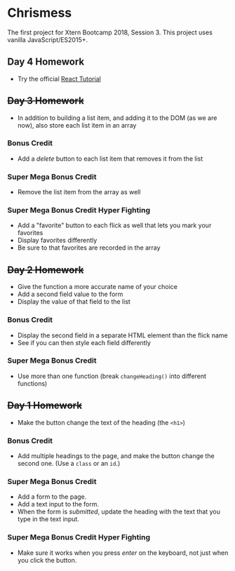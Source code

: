 # Chrismess

The first project for Xtern Bootcamp 2018, Session 3. This project uses vanilla JavaScript/ES2015+.

## Day 4 Homework
* Try the official [React Tutorial](https://reactjs.org/tutorial/tutorial.html)

## ~~Day 3 Homework~~
* In addition to building a list item, and adding it to the DOM (as we are now), also store each list item in an array

### Bonus Credit
* Add a *delete* button to each list item that removes it from the list

### Super Mega Bonus Credit
* Remove the list item from the array as well

### Super Mega Bonus Credit Hyper Fighting
* Add a "favorite" button to each flick as well that lets you mark your favorites
* Display favorites differently
* Be sure to that favorites are recorded in the array

## ~~Day 2 Homework~~
* Give the function a more accurate name of your choice
* Add a second field value to the form
* Display the value of that field to the list

### Bonus Credit
* Display the second field in a separate HTML element than the flick name
* See if you can then style each field differently

### Super Mega Bonus Credit
* Use more than one function (break `changeHeading()` into different functions)

## ~~Day 1 Homework~~

* Make the button change the text of the heading (the `<h1>`)

### Bonus Credit
* Add multiple headings to the page, and make the button change the second one. (Use a `class` or an `id`.)

### Super Mega Bonus Credit
* Add a form to the page.
* Add a text input to the form.
* When the form is *submitted*, update the heading with the text that you type in the text input.

### Super Mega Bonus Credit Hyper Fighting
* Make sure it works when you press *enter* on the keyboard, not just when you click the button.

